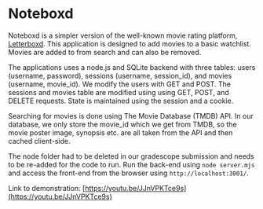 # Noteboxd

Noteboxd is a simpler version of the well-known movie rating platform, [Letterboxd](https://letterboxd.com/). This application is designed to add movies to a basic watchlist. Movies are added to from search and can also be removed.

The applications uses a node.js and SQLite backend with three tables: users (username, password), sessions (username, session_id), and movies (username, movie_id). We modify the users with GET and POST. The sessions and movies table are modified using using GET, POST, and DELETE requests. State is maintained using the session and a cookie.

Searching for movies is done using The Movie Database (TMDB) API. In our database, we only store the movie_id which we get from TMDB, so the movie poster image, synopsis etc. are all taken from the API and then cached client-side.

The node folder had to be deleted in our gradescope submission and needs to be re-added for the code to run. Run the back-end using `node server.mjs` and access the front-end from the browser using `http://localhost:3001/`.

Link to demonstration: [https://youtu.be/JJnVPKTce9s](https://youtu.be/JJnVPKTce9s)


